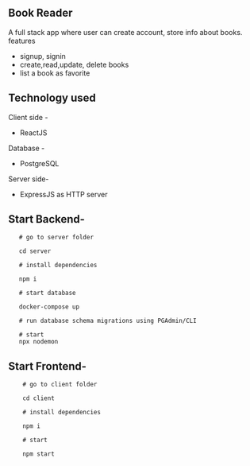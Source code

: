 ## Book Reader

A full stack app where user can create account, store info about books.
features

- signup, signin
- create,read,update, delete books
- list a book as favorite

## Technology used

Client side -

- ReactJS

Database -

- PostgreSQL

Server side-

- ExpressJS as HTTP server

## Start Backend-

```
   # go to server folder

   cd server

   # install dependencies

   npm i

   # start database

   docker-compose up

   # run database schema migrations using PGAdmin/CLI

   # start
   npx nodemon
```

## Start Frontend-

```
    # go to client folder

    cd client

    # install dependencies

    npm i

    # start

    npm start

```
